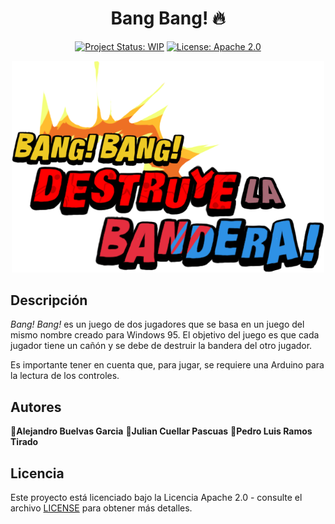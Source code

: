 <div align="center">

# Bang Bang! 🔥

[![Project Status: WIP](https://img.shields.io/badge/Project%20Status-WIP-blueviolet)](https://www.repostatus.org/#wip)
[![License: Apache 2.0](https://img.shields.io/badge/License-Apache%202.0-green.svg)](LICENSE)

<img src="https://github.com/blue-person/bang-bang-game/raw/main/bang-bang-game.png" alt="bang-bang-game" width="500">
 
</div>

## Descripción

*Bang! Bang!* es un juego de dos jugadores que se basa en un juego del mismo nombre creado para Windows 95. El objetivo del juego es que cada jugador tiene un cañón y se debe de destruir la bandera del otro jugador. 

Es importante tener en cuenta que, para jugar, se requiere una Arduino para la lectura de los controles.

## Autores

 👤**Alejandro Buelvas Garcia**
 👤**Julian Cuellar Pascuas**
 👤**Pedro Luis Ramos Tirado**

## Licencia

Este proyecto está licenciado bajo la Licencia Apache 2.0 - consulte el archivo [LICENSE](LICENSE) para obtener más detalles.
